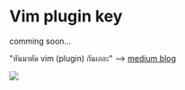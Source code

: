 # Vim plugin key

comming soon...

"หันมาหัด vim (plugin) กันเถอะ" --> [medium blog](https://medium.com/thekhaeng-io/หันมาหัด-vim-plugin-กันเถอะ-basic-2ab792c7126)

![](https://cdn-images-1.medium.com/max/1000/1*9CDIInXrBrlXgGkADWQCiQ.png)
